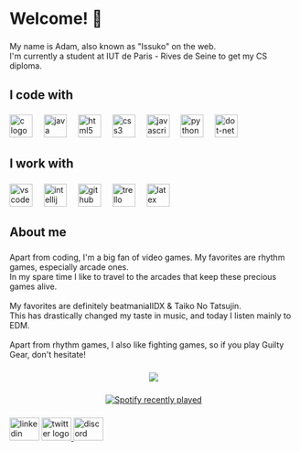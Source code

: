 <h1 align="left">Welcome! 👋</h1>

###

<p align="left">My name is Adam, also known as "Issuko" on the web.  <br>I'm currently a student at IUT de Paris - Rives de Seine to get my CS diploma.</p>

###

<h2 align="left">I code with</h2>

###

<div align="left">
  <img src="https://cdn.jsdelivr.net/gh/devicons/devicon/icons/c/c-original.svg" height="40" alt="c logo"  />
  <img width="12" />
  <img src="https://cdn.jsdelivr.net/gh/devicons/devicon/icons/java/java-original.svg" height="40" alt="java logo"  />
  <img width="12" />
  <img src="https://cdn.jsdelivr.net/gh/devicons/devicon/icons/html5/html5-original.svg" height="40" alt="html5 logo"  />
  <img width="12" />
  <img src="https://cdn.jsdelivr.net/gh/devicons/devicon/icons/css3/css3-original.svg" height="40" alt="css3 logo"  />
  <img width="12" />
  <img src="https://cdn.jsdelivr.net/gh/devicons/devicon/icons/javascript/javascript-original.svg" height="40" alt="javascript logo"  />
  <img width="12" />
  <img src="https://cdn.jsdelivr.net/gh/devicons/devicon/icons/python/python-original.svg" height="40" alt="python logo"  />
  <img width="12" />
  <img src="https://cdn.simpleicons.org/dotnet/512BD4" height="40" alt="dot-net logo"  />
</div>

###

<h2 align="left">I work with</h2>

###

<div align="left">
  <img src="https://cdn.jsdelivr.net/gh/devicons/devicon/icons/vscode/vscode-original.svg" height="40" alt="vscode logo"  />
  <img width="12" />
  <img src="https://cdn.jsdelivr.net/gh/devicons/devicon/icons/intellij/intellij-original.svg" height="40" alt="intellij logo"  />
  <img width="12" />
  <img src="https://cdn.simpleicons.org/github/181717" height="40" alt="github logo"  />
  <img width="12" />
  <img src="https://cdn.simpleicons.org/trello/0052CC" height="40" alt="trello logo"  />
  <img width="12" />
  <img src="https://skillicons.dev/icons?i=latex" height="40" alt="latex logo"  />
</div>

###

<h2 align="left">About me</h2>

###

<p align="left">Apart from coding, I'm a big fan of video games. My favorites are rhythm games, especially arcade ones.<br>In my spare time I like to travel to the arcades that keep these precious games alive.<br><br>My favorites are definitely beatmaniaIIDX & Taiko No Tatsujin.<br>This has drastically changed my taste in music, and today I listen mainly to EDM.<br><br>Apart from rhythm games, I also like fighting games, so if you play Guilty Gear, don't hesitate!</p>

###

<div align="center">
  <img height="" src="https://cdn.discordapp.com/attachments/772857561668911134/1252026940764852314/frieren.png?ex=6670b874&is=666f66f4&hm=be859b164199209f6fb47e8b9e2afe07e9704e4251d5b18e34f5c33c292d2392&"  />
</div>

###

<div align="center">
  <a href="https://open.spotify.com/user/31zxqr4si3hbk76mqeokti72gnwq">
    <img src="https://spotify-recently-played-readme.vercel.app/api?user=31zxqr4si3hbk76mqeokti72gnwq&count=5" alt="Spotify recently played"  />
  </a>
</div>

###

<div align="left">
  <img src="https://raw.githubusercontent.com/maurodesouza/profile-readme-generator/master/src/assets/icons/social/linkedin/default.svg" width="52" height="40" alt="linkedin logo"  />
  <a href="https://twitter.com/IssukoA" target="_blank">
    <img src="https://raw.githubusercontent.com/maurodesouza/profile-readme-generator/master/src/assets/icons/social/twitter/default.svg" width="52" height="40" alt="twitter logo"  />
  </a>
  <img src="https://raw.githubusercontent.com/maurodesouza/profile-readme-generator/master/src/assets/icons/social/discord/default.svg" width="52" height="40" alt="discord logo"  />
</div>

###
